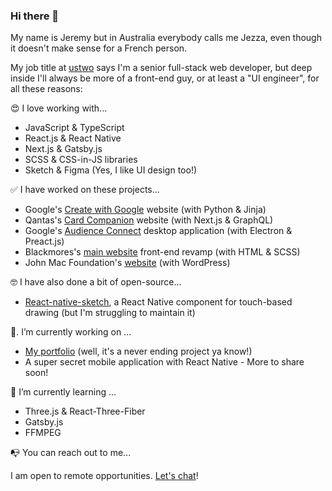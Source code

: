 ### Hi there 👋

My name is Jeremy but in Australia everybody calls me Jezza, even though it doesn't make sense for a French person.

My job title at [ustwo](https://ustwo.com) says I'm a senior full-stack web developer, but deep inside I'll always be more of a front-end guy, or at least a "UI engineer", for all these reasons:

😍  I love working with...

- JavaScript & TypeScript
- React.js & React Native
- Next.js & Gatsby.js
- SCSS & CSS-in-JS libraries
- Sketch & Figma (Yes, I like UI design too!)

✅  I have worked on these projects...

- Google's [Create with Google](https://create.withgoogle.com/) website (with Python & Jinja)
- Qantas's [Card Companion](https://cardcompanion.qantas.com/) website (with Next.js & GraphQL)
- Google's [Audience Connect](https://create.withgoogle.com/tools/audience-connect) desktop application (with Electron & Preact.js)
- Blackmores's [main website](https://blackmores.netlify.app) front-end revamp (with HTML & SCSS)
- John Mac Foundation's [website](https://johnmacfoundation.org/) (with WordPress)

🤓  I have also done a bit of open-source...

- [React-native-sketch](https://github.com/jgrancher/react-native-sketch), a React Native component for touch-based drawing (but I'm struggling to maintain it)

🔭. I’m currently working on ...

- [My portfolio](https://jeremygrancher.com) (well, it's a never ending project ya know!)
- A super secret mobile application with React Native - More to share soon!

🌱  I’m currently learning ...

- Three.js & React-Three-Fiber
- Gatsby.js
- FFMPEG

📭  You can reach out to me...

I am open to remote opportunities. [Let's chat](mailto:jgrancher@gmail.com)!
